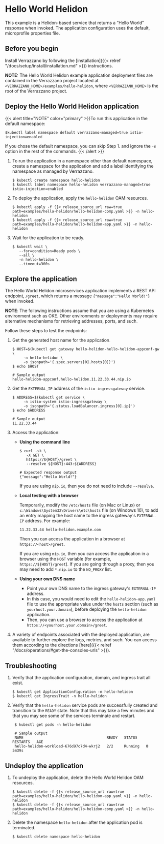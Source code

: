 
# Hello World Helidon

This example is a Helidon-based service that returns a “Hello World” response when invoked. The application configuration uses the default, microprofile properties file.

## Before you begin

Install Verrazzano by following the [installation]({{< relref "/docs/setup/install/installation.md" >}}) instructions.

**NOTE:** The Hello World Helidon example application deployment files are contained in the Verrazzano project located at `<VERRAZZANO_HOME>/examples/hello-helidon`, where `<VERRAZZANO_HOME>` is the root of the Verrazzano project.

## Deploy the Hello World Helidon application

{{< alert title="NOTE" color="primary" >}}To run this application in the default namespace:
   ```
   $kubectl label namespace default verrazzano-managed=true istio-injection=enabled
   ```
   If you chose the default namespace, you can skip Step 1. and ignore the `-n` option in the rest of the commands.
{{< /alert >}}

1. To run the application in a namespace other than default namespace, create a namespace for the application and add a label identifying the namespace as managed by Verrazzano.
   ```
   $ kubectl create namespace hello-helidon
   $ kubectl label namespace hello-helidon verrazzano-managed=true istio-injection=enabled
   ```

1. To deploy the application, apply the `hello-helidon` OAM resources.
   ```
   $ kubectl apply -f {{< release_source_url raw=true path=examples/hello-helidon/hello-helidon-comp.yaml >}} -n hello-helidon
   $ kubectl apply -f {{< release_source_url raw=true path=examples/hello-helidon/hello-helidon-app.yaml >}} -n hello-helidon
   ```

1. Wait for the application to be ready.
   ```
   $ kubectl wait \
      --for=condition=Ready pods \
      --all \
      -n hello-helidon \
      --timeout=300s
   ```

## Explore the application

The Hello World Helidon microservices application implements a REST API endpoint, `/greet`, which returns a message `{"message":"Hello World!"}` when invoked.

**NOTE**:  The following instructions assume that you are using a Kubernetes
environment such as OKE.  Other environments or deployments may require alternative mechanisms for retrieving addresses,
ports, and such.

Follow these steps to test the endpoints:

1. Get the generated host name for the application.

   ```
   $ HOST=$(kubectl get gateway hello-helidon-hello-helidon-appconf-gw \
        -n hello-helidon \
        -o jsonpath='{.spec.servers[0].hosts[0]}')
   $ echo $HOST

   # Sample output
   hello-helidon-appconf.hello-helidon.11.22.33.44.nip.io
   ```

1. Get the `EXTERNAL_IP` address of the `istio-ingressgateway` service.
   ```
   $ ADDRESS=$(kubectl get service \
        -n istio-system istio-ingressgateway \
        -o jsonpath='{.status.loadBalancer.ingress[0].ip}')
   $ echo $ADDRESS

   # Sample output
   11.22.33.44
   ```   

1. Access the application:

   * **Using the command line**
     ```
     $ curl -sk \
        -X GET \
        https://${HOST}/greet \
        --resolve ${HOST}:443:${ADDRESS}

     # Expected response output
     {"message":"Hello World!"}
     ```
     If you are using `nip.io`, then you do not need to include `--resolve`.
   * **Local testing with a browser**

     Temporarily, modify the `/etc/hosts` file (on Mac or Linux)
     or `c:\Windows\System32\Drivers\etc\hosts` file (on Windows 10),
     to add an entry mapping the host name to the ingress gateway's `EXTERNAL-IP` address.
     For example:
     ```
     11.22.33.44 hello-helidon.example.com
     ```
     Then you can access the application in a browser at `https://<host>/greet`.

     If you are using `nip.io`, then you can access the application in a browser using the `HOST` variable (for example, `https://${HOST}/greet`).  If you are going through a proxy, then you may need to add `*.nip.io` to the `NO_PROXY` list.

   * **Using your own DNS name**
     * Point your own DNS name to the ingress gateway's `EXTERNAL-IP` address.
     * In this case, you would need to edit the `hello-helidon-app.yaml` file
       to use the appropriate value under the `hosts` section (such as `yourhost.your.domain`),
       before deploying the `hello-helidon` application.
     * Then, you can use a browser to access the application at `https://<yourhost.your.domain>/greet`.     

1. A variety of endpoints associated with the deployed application, are available to further explore the logs, metrics, and such.
You can access them according to the directions [here]({{< relref "/docs/operations/#get-the-consoles-urls" >}}).  


## Troubleshooting

1. Verify that the application configuration, domain, and ingress trait all exist.
   ```
   $ kubectl get ApplicationConfiguration -n hello-helidon
   $ kubectl get IngressTrait -n hello-helidon
   ```   

1. Verify that the `hello-helidon` service pods are successfully created and transition to the `READY` state.
   Note that this may take a few minutes and that you may see some of the services terminate and restart.
   ```
    $ kubectl get pods -n hello-helidon

    # Sample output
    NAME                                      READY   STATUS    RESTARTS   AGE
    hello-helidon-workload-676d97c7d4-wkrj2   2/2     Running   0          5m39s
   ```
## Undeploy the application

1. To undeploy the application, delete the Hello World Helidon OAM resources.
   ```
   $ kubectl delete -f {{< release_source_url raw=true path=examples/hello-helidon/hello-helidon-app.yaml >}} -n hello-helidon
   $ kubectl delete -f {{< release_source_url raw=true path=examples/hello-helidon/hello-helidon-comp.yaml >}} -n hello-helidon
   ```

1. Delete the namespace `hello-helidon` after the application pod is terminated.
   ```
   $ kubectl delete namespace hello-helidon
   ```
